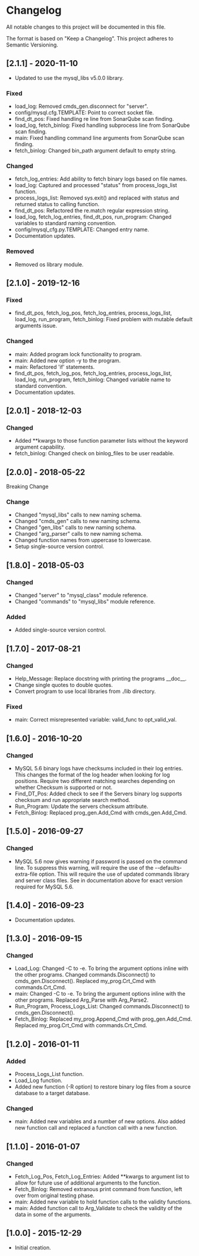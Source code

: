 # Changelog
All notable changes to this project will be documented in this file.

The format is based on "Keep a Changelog".  This project adheres to Semantic Versioning.


## [2.1.1] - 2020-11-10
- Updated to use the mysql_libs v5.0.0 library.

### Fixed
- load_log:  Removed cmds_gen.disconnect for "server".
- config/mysql.cfg.TEMPLATE:  Point to correct socket file.
- find_dt_pos:  Fixed handling re line from SonarQube scan finding.
- load_log, fetch_binlog:  Fixed handling subprocess line from SonarQube scan finding.
- main: Fixed handling command line arguments from SonarQube scan finding.
- fetch_binlog:  Changed bin_path argument default to empty string.

### Changed
- fetch_log_entries:  Add ability to fetch binary logs based on file names.
- load_log:  Captured and processed "status" from process_logs_list function.
- process_logs_list:  Removed sys.exit() and replaced with status and returned status to calling function.
- find_dt_pos:  Refactored the re.match regular expression string.
- load_log, fetch_log_entries, find_dt_pos, run_program:  Changed variables to standard naming convention.
- config/mysql_cfg.py.TEMPLATE:  Changed entry name.
- Documentation updates.

### Removed
- Removed os library module.


## [2.1.0] - 2019-12-16
### Fixed
- find_dt_pos, fetch_log_pos, fetch_log_entries, process_logs_list, load_log, run_program, fetch_binlog:  Fixed problem with mutable default arguments issue.

### Changed
- main:  Added program lock functionality to program.
- main:  Added new option -y to the program.
- main:  Refactored 'if' statements.
- find_dt_pos, fetch_log_pos, fetch_log_entries, process_logs_list, load_log, run_program, fetch_binlog: Changed variable name to standard convention.
- Documentation updates.


## [2.0.1] - 2018-12-03
### Changed
- Added \*\*kwargs to those function parameter lists without the keyword argument capability.
- fetch_binlog:  Changed check on binlog_files to be user readable.


## [2.0.0] - 2018-05-22
Breaking Change

### Change
- Changed "mysql_libs" calls to new naming schema.
- Changed "cmds_gen" calls to new naming schema.
- Changed "gen_libs" calls to new naming schema.
- Changed "arg_parser" calls to new naming schema.
- Changed function names from uppercase to lowercase.
- Setup single-source version control.


## [1.8.0] - 2018-05-03
### Changed
- Changed "server" to "mysql_class" module reference.
- Changed "commands" to "mysql_libs" module reference.

### Added
- Added single-source version control.


## [1.7.0] - 2017-08-21
### Changed
- Help_Message:  Replace docstring with printing the programs \_\_doc\_\_.
- Change single quotes to double quotes.
- Convert program to use local libraries from ./lib directory.

### Fixed
- main:  Correct misrepresented variable: valid_func to opt_valid_val.


## [1.6.0] - 2016-10-20
### Changed
- MySQL 5.6 binary logs have checksums included in their log entries.  This changes the format of the log header when looking for log positions.  Require two different matching searches depending on whether Checksum is supported or not.
- Find_DT_Pos:  Added check to see if the Servers binary log supports checksum and run appropriate search method.
- Run_Program:  Update the servers checksum attribute.
- Fetch_Binlog:  Replaced prog_gen.Add_Cmd with cmds_gen.Add_Cmd.


## [1.5.0] - 2016-09-27
### Changed
- MySQL 5.6 now gives warning if password is passed on the command line.  To suppress this warning, will require the use of the --defaults-extra-file option.  This will require the use of updated commands library and server class files.  See in documentation above for exact version required for MySQL 5.6.


## [1.4.0] - 2016-09-23
- Documentation updates.


## [1.3.0] - 2016-09-15
### Changed
- Load_Log:  Changed -C to -e.  To bring the argument options inline with the other programs.  Changed commands.Disconnect() to cmds_gen.Disconnect().  Replaced my_prog.Crt_Cmd with commands.Crt_Cmd.
- main:  Changed -C to -e.  To bring the argument options inline with the other programs.  Replaced Arg_Parse with Arg_Parse2.
- Run_Program, Process_Logs_List:  Changed commands.Disconnect() to cmds_gen.Disconnect().
- Fetch_Binlog:  Replaced my_prog.Append_Cmd with prog_gen.Add_Cmd.  Replaced my_prog.Crt_Cmd with commands.Crt_Cmd.


## [1.2.0] - 2016-01-11
### Added
- Process_Logs_List function.
- Load_Log function.
- Added new function (-R option) to restore binary log files from a source database to a target database.

### Changed
- main:  Added new variables and a number of new options.  Also added new function call and replaced a function call with a new function.


## [1.1.0] - 2016-01-07
### Changed
- Fetch_Log_Pos, Fetch_Log_Entries:  Added \*\*kwargs to argument list to allow for future use of additional arguments to the function.
- Fetch_Binlog:  Removed extranous print command from function, left over from original testing phase.
- main:  Added new variable to hold function calls to the validity functions.
- main:  Added function call to Arg_Validate to check the validity of the data in some of the arguments.


## [1.0.0] - 2015-12-29
- Initial creation.

